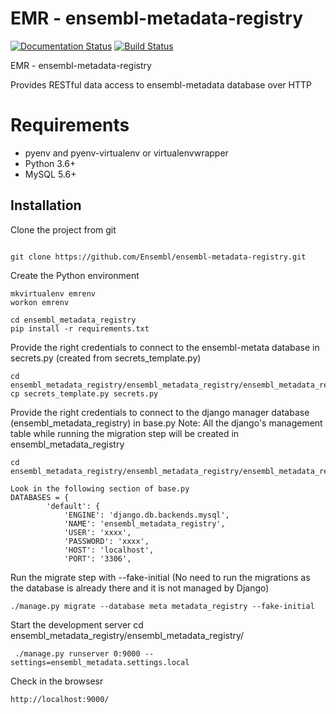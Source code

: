 EMR - ensembl-metadata-registry
===============================


[![Documentation Status](https://readthedocs.org/projects/ensembl-metadata-registry/badge/?version=latest)](http://ensembl-metadata-registry.readthedocs.io/en/latest/?badge=latest) [![Build Status](https://travis-ci.org/Ensembl/ensembl-metadata-registry.svg?branch=master)](https://travis-ci.org/Ensembl/ensembl-metadata-registry)

EMR - ensembl-metadata-registry

Provides RESTful data access to ensembl-metadata database over HTTP


# Requirements
- pyenv and pyenv-virtualenv or virtualenvwrapper
- Python 3.6+
- MySQL 5.6+


Installation
------------
Clone the project from git

```

git clone https://github.com/Ensembl/ensembl-metadata-registry.git

```

Create the Python environment

```
mkvirtualenv emrenv
workon emrenv

cd ensembl_metadata_registry
pip install -r requirements.txt 

```

Provide the right credentials to connect to the ensembl-metata database in secrets.py (created from secrets_template.py)

```
cd ensembl_metadata_registry/ensembl_metadata_registry/ensembl_metadata_registry/settings
cp secrets_template.py secrets.py

```

Provide the right credentials to connect to the django manager database (ensembl_metadata_registry) in base.py
Note: All the django's management table while running the migration step will be created in ensembl_metadata_registry
```
cd ensembl_metadata_registry/ensembl_metadata_registry/ensembl_metadata_registry/settings

Look in the following section of base.py
DATABASES = {
        'default': {
            'ENGINE': 'django.db.backends.mysql',
            'NAME': 'ensembl_metadata_registry',
            'USER': 'xxxx',
            'PASSWORD': 'xxxx',
            'HOST': 'localhost',
            'PORT': '3306',

```



Run the migrate step with --fake-initial (No need to run the migrations as the database is already there and it is not managed by Django)
```
./manage.py migrate --database meta metadata_registry --fake-initial
```

Start the development server
cd ensembl_metadata_registry/ensembl_metadata_registry/
```
 ./manage.py runserver 0:9000 --settings=ensembl_metadata.settings.local
```

Check in the browsesr
```
http://localhost:9000/
```


